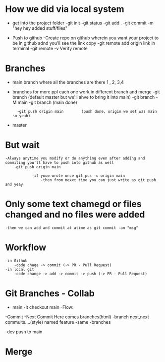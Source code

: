 # How we did via local system

- get into the project folder
    -git init
    -git status
    -git add .
    -git commit -m "hey hey added stuff/files"

- Push to github
    -Create repo on github wherein you want your project  to be in github adnd you'll see the link copy
        -git remote add origin link      in terminal
        -git remote -v                   Verify remote

# Branches
- main branch where all the branches are there 1 , 2, 3,4  
- branches for more ppl each one work in different branch and merge
        -git branch  (default master but we'll ahve to bring it into main)
        -git branch -M main
        -git branch  (main done)

        -git push origin main        (push done, origin we set was main so yeah)
- master

# But wait
    -Always anytime you modify or do anything even after adding and commiting you'll have to push into github as well
        -git push origin main

                -if youw wrote once git pus -u origin main
                    -then from nexxt time you can just write as git push and yeay

# Only some text chamegd or files changed and no files were added
    -then we can add and commit at atime as git commit -am "msg"


# Workflow
    -in Github
        -code chage -> commit (-> PR - Pull Request)
    -in local git
        -code change -> add -> commit -> push (-> PR - Pull Request)


# Git Branches - Collab
- main
    -it checkout main
-Flow:

-Commit 
-Next Commit Here comes branches(html)
    -branch next,next commuits....(style) named feature
-same
    -branches

-dev push to main

# Merge

